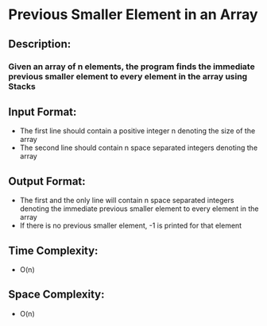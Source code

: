 # Previous Smaller Element in an Array
## Description:
### Given an array of n elements, the program finds the immediate previous smaller element to every element in the array using Stacks
## Input Format:
* The first line should contain a positive integer n denoting the size of the array
* The second line should contain n space separated integers denoting the array
## Output Format:
* The first and the only line will contain n space separated integers denoting the immediate previous smaller element to every element in the array
* If there is no previous smaller element, -1 is printed for that element
## Time Complexity: 
* O(n)
## Space Complexity: 
* O(n)